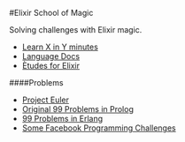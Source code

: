 #Elixir School of Magic

Solving challenges with Elixir magic.

* [Learn X in Y minutes](http://learnxinyminutes.com/docs/elixir/)
* [Language Docs](http://elixir-lang.org/docs/stable/)
* [Ètudes for Elixir](http://chimera.labs.oreilly.com/books/1234000001642)

####Problems

* [Project Euler](http://projecteuler.net/problems)
* [Original 99 Problems in Prolog](https://sites.google.com/site/prologsite/prolog-problems/1)
* [99 Problems in Erlang](https://github.com/kaladis/99-problems-erlang)
* [Some Facebook Programming Challenges](https://github.com/alonsovidales/facebook-programming-challenges)